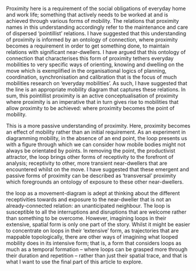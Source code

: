 Proximity here is a requirement of the social obligations of everyday home and work life; something that actively needs to be worked at and is achieved through various forms of mobility. The relations that proximity names in this understanding accordingly refer to the maintenance and care of dispersed ‘pointillist’ relations. I have suggested that this understanding of proximity is informed by an ontology of connection, where proximity becomes a requirement in order to get something done, to maintain relations with significant near-dwellers. I have argued that this ontology of connection that characterises this form of proximity tethers everyday mobilities to very specific ways of orienting, knowing and dwelling on the move which is exemplified in the organisational logics of planning, coordination, synchronisation and calibration that is the focus of much mobilities research on ‘everyday mobilities’. As such, I have suggested that the line is an appropriate mobility diagram that captures these relations. In sum, this pointillist proximity is an active conceptualisation of proximity where proximity is an imperative that in turn gives rise to mobilities that allow proximity to be achieved: where proximity becomes the point of mobility. 

This is a more passive understanding of proximity. Here, proximity becomes an effect of mobility rather than an initial requirement. As an experiment in diagramming mobility, in the absence of an end point, the loop presents us with a figure through which we can consider how mobile bodies might not always be orientated by points. In removing the point, the productivist attractor, the loop brings other forms of receptivity to the forefront of analysis; receptivity to other, more transient near-dwellers that are encountered whilst on the move. I have suggested that these emergent and passive forms of proximity can be described as ‘transversal’ proximity which foregrounds an ontology of exposure to these other near-dwellers.

the loop as a movement-diagram is adept at thinking about the different receptivities towards and exposure to the near-dweller that is not an already-connected relation: an unanticipated neighbour. The loop is susceptible to all the interruptions and disruptions that are welcome rather than something to be overcome. However, imagining loops in their extensive, spatial form is only one part of the story. Whilst it might be easier to concentrate on loops in their ‘extensive’ form, as trajectories that are mappable topologically, there are other ways of imagining what looped mobility does in its intensive form; that is, a form that considers loops as much as a temporal formation – where loops can be grasped more through their duration and repetition – rather than just their spatial trace, and that is what I want to use the final part of this article to explore.
